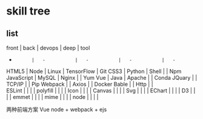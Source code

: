 # skill tree

## list
front       |   back        |   devops      |   deep        |   tool
-           |   -           |   -           |   -           |   -
HTML5       |   Node        |   Linux       |   TensorFlow  |   Git
CSS3        |   Python      |   Shell       |               |   Npm
JavaScript  |   MySQL       |   Nginx       |               |   Yum
Vue         |   Java        |   Apache      |               |   Conda
JQuary      |               |   TCP/IP      |               |   Pip
Webpack     |               |   Axios       |               |   Docker
Bable       |               |   Http        |               |   
ESLint      |               |               |               |
polyfill    |               |               |               |
Icon        |               |               |               |
Canvas      |               |               |               |
Svg         |               |               |               |
EChart      |               |               |               |
D3          |               |               |               |
emmet       |               |               |               |
mime        |               |               |               |
node        |               |               |               |


两种前端方案
    Vue
    node + webpack + ejs

	